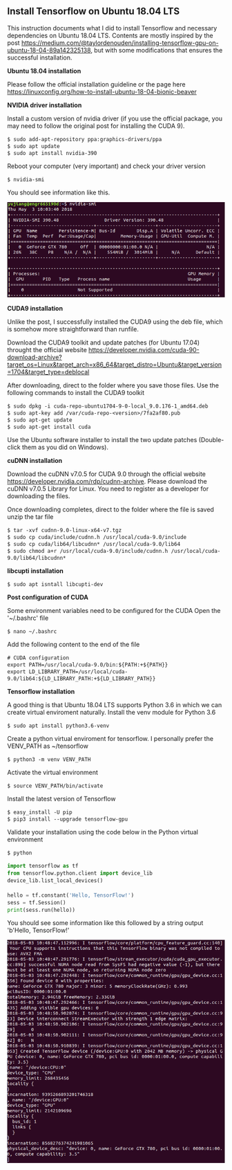 ## Install Tensorflow on Ubuntu 18.04 LTS

This instruction documents what I did to install Tensorflow and necessary dependencies on Ubuntu 18.04 LTS. Contents are mostly inspired by the post https://medium.com/@taylordenouden/installing-tensorflow-gpu-on-ubuntu-18-04-89a142325138, but with some modifications that ensures the successful installation. 

**Ubuntu 18.04 installation**

Please follow the official installation guideline or the page here https://linuxconfig.org/how-to-install-ubuntu-18-04-bionic-beaver

**NVIDIA driver installation**

Install a custom version of nvidia driver (if you use the official package, you may need to follow the original post for installing the CUDA 9). 
```shell
$ sudo add-apt-repository ppa:graphics-drivers/ppa
$ sudo apt update
$ sudo apt install nvidia-390
```
Reboot your computer (very important) and check your driver version
```shell
$ nvidia-smi
```
You should see information like this.
<p align="left">
  <img src="doc/img/nvidia_driver.png">
</p>

**CUDA9 installation**

Unlike the post, I successfully installed the CUDA9 using the deb file, which is somehow more straightforward than runfile.

Download the CUDA9 toolkit and update patches (for Ubuntu 17.04) throught the official website https://developer.nvidia.com/cuda-90-download-archive?target_os=Linux&target_arch=x86_64&target_distro=Ubuntu&target_version=1704&target_type=deblocal

After downloading, direct to the folder where you save those files.
Use the following commands to install the CUDA9 toolkit
```shell
$ sudo dpkg -i cuda-repo-ubuntu1704-9-0-local_9.0.176-1_amd64.deb
$ sudo apt-key add /var/cuda-repo-<version>/7fa2af80.pub
$ sudo apt-get update
$ sudo apt-get install cuda
```
Use the Ubuntu software installer to install the two update patches (Double-click them as you did on Windows).

**cuDNN installation**

Download the cuDNN v7.0.5 for CUDA 9.0 through the official website https://developer.nvidia.com/rdp/cudnn-archive. Please download the cuDNN v7.0.5 Library for Linux. You need to register as a developer for downloading the files.

Once downloading completes, direct to the folder where the file is saved
unzip the tar file
```shell
$ tar -xvf cudnn-9.0-linux-x64-v7.tgz
$ sudo cp cuda/include/cudnn.h /usr/local/cuda-9.0/include
$ sudo cp cuda/lib64/libcudnn* /usr/local/cuda-9.0/lib64
$ sudo chmod a+r /usr/local/cuda-9.0/include/cudnn.h /usr/local/cuda-9.0/lib64/libcudnn*
```
**libcupti installation**

```shell
$ sudo apt isntall libcupti-dev
```
**Post configuration of CUDA**

Some environment variables need to be configured for the CUDA
Open the '~/.bashrc' file
```shell
$ nano ~/.bashrc
```
Add the following content to the end of the file
```shell
# CUDA configuration
export PATH=/usr/local/cuda-9.0/bin:${PATH:+${PATH}}
export LD_LIBRARY_PATH=/usr/local/cuda-9.0/lib64:${LD_LIBRARY_PATH:+${LD_LIBRARY_PATH}}
```

**Tensorflow installation**

A good thing is that Ubuntu 18.04 LTS supports Python 3.6 in which we can create virtual enviroment naturally. 
Install the venv module for Python 3.6
```shell
$ sudo apt install python3.6-venv
```
Create a python virtual enviroment for tensorflow. I personally prefer the VENV_PATH as ~/tensorflow
```shell
$ python3 -m venv VENV_PATH
```
Activate the virtual environment
```shell
$ source VENV_PATH/bin/activate
```
Install the latest version of Tensorflow
```shell
$ easy_install -U pip
$ pip3 install --upgrade tensorflow-gpu
```
Validate your installation using the code below in the Python virtual environment
```shell
$ python
```
```python
import tensorflow as tf
from tensorflow.python.client import device_lib
device_lib.list_local_devices()

hello = tf.constant('Hello, TensorFlow!')
sess = tf.Session()
print(sess.run(hello))
```
You should see some information like this followed by a string output 'b'Hello, TensorFlow!'
<p align="left">
  <img src="doc/img/gpu_info.png">
</p>
